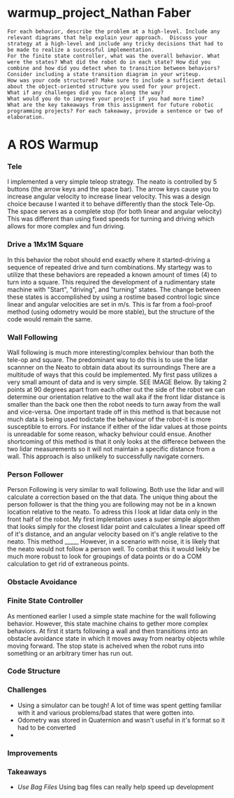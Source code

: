 # warmup_project_Nathan Faber


    For each behavior, describe the problem at a high-level. Include any relevant diagrams that help explain your approach.  Discuss your strategy at a high-level and include any tricky decisions that had to be made to realize a successful implementation.
    For the finite state controller, what was the overall behavior. What were the states? What did the robot do in each state? How did you combine and how did you detect when to transition between behaviors?  Consider including a state transition diagram in your writeup.
    How was your code structured? Make sure to include a sufficient detail about the object-oriented structure you used for your project.
    What if any challenges did you face along the way?
    What would you do to improve your project if you had more time?
    What are the key takeaways from this assignment for future robotic programming projects? For each takeaway, provide a sentence or two of elaboration.




# A ROS Warmup

### Tele
I implemented a very simple teleop strategy. The neato is controlled by 5 buttons (the arrow keys and the space bar). The arrow keys cause you to increase angular velocity to increase linear velocity. This was a design choice because I wanted it to behave differently than the stock Tele-Op. The space serves as a complete stop (for both linear and angular velocity) This was different than using fixed speeds for turning and driving which allows for more complex and fun driving.

### Drive a 1Mx1M Square
In this behavior the robot should end exactly where it started-driving a sequence of repeated drive and turn combinations. My startegy was to utilize that these behaviors are repeaded a known amount of times (4) to turn into a square. This required the development of a rudimentary state machine with "Start", "driving", and "turning" states. The change between these states is accomplished by using a rostime based control logic since linear and angular velocities are set in m/s. This is far from a fool-proof method (using odometry would be more stable), but the structure of the code would remain the same.

### Wall Following
Wall following is much more interesting/complex behviour than both the tele-op and square. The predominant way to do this is to use the lidar scannner on the Neato to obtain data about its surroundings There are a multitude of ways that this could be implemented. My first pass utilizes a very small amount of data and is very simple. SEE IMAGE Below. By taking 2 points at 90 degrees apart from each other out the side of the robot we can determine our orientation relative to the wall aka if the front lidar distance is smaller than the back one then the robot needs to turn away from the wall and vice-versa. 
One important trade off in this method is that because not much data is being used todictate the behaviour of the robot-it is more susceptible to errors. For instance if either of the lidar values at those points is unreadable for some reason, whacky behviour could ensue. Another shortcoming of this method is that it only looks at the differece between the two lidar measurements so it will not maintain a specific distance from a wall. This approach is also unlikely to successfully navigate corners.

### Person Follower
Person Following is very similar to wall following. Both use the lidar and will calculate a correction based on the that data. The unique thing about the person follower is that the thing you are following may not be in a known location relative to the neato. To adress this I look at lidar data only in the front half of the robot.
My first implentation uses a super simple algorithm that looks simply for the closest lidar point and calculates a linear speed off of it's distance, and an angular velocity based on it's angle relative to the neato. This method _____ However, in a scenario with noise, it is likely that the neato would not follow a person well. To combat this it would liekly be much more robust to look for groupings of data points or do a COM calculation to get rid of extraneous points.

### Obstacle Avoidance

### Finite State Controller
As mentioned earlier I used a simple state machine for the wall following behavior. However, this state machine chains to gether more complex behaviors. At first it starts following a wall and then transitions into an obstacle avoidance state in which it moves away from nearby objects while moving forward. The stop state is acheived when the robot runs into something or an arbitrary timer has run out.

### Code Structure
    

### Challenges
- Using a simulator can be tough! A lot of time was spent getting familiar with it and various problems/bad states that were gotten into.
- Odometry was stored in Quaternion and wasn't useful in it's format so it had to be converted
-

### Improvements

### Takeaways
- *Use Bag Files* Using bag files can really help speed up development
